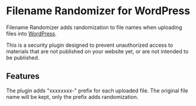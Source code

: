 Filename Randomizer for WordPress
========
Filename Randomizer adds randomization to file names when uploading files into [WordPress](https://www.wordpress.org/).

This is a security plugin designed to prevent unauthorized access to materials that are not published on your website yet, or are not intended to be published. 

Features
---------------------------
The plugin adds "xxxxxxxx-" prefix for each uploaded file. The original file name will be kept, only the prefix adds randomization.
